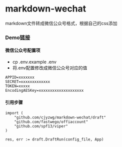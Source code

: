 # markdown-wechat
markdown文件转成微信公众号格式，根据自己的css添加

### Demo[链接](https://github.com/cjyzwg/markdown-wechat-demo)

#### **微信公众号配置项**
- cp .env.example .env
- 将.env配置修改成微信公众号对应的值
```
APPID=xxxxxxx
SECRET=xxxxxxxxxxxxx
TOKEN=xxxxx
EncodingAESKey=xxxxxxxxxxxxxxxxxxxx

```

#### **引用步骤**

```
import (
	"github.com/cjyzwg/markdown-wechat/draft"
	"github.com/fastwego/offiaccount"
	"github.com/spf13/viper"
)
```
```
res, err := draft.DraftRun(config_file, App)
```




